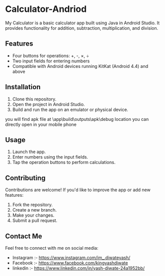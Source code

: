 # Calculator-Andriod
My Calculator is a basic calculator app built using Java in Android Studio. It provides functionality for addition, subtraction, multiplication, and division.

## Features

- Four buttons for operations: +, -, ×, ÷
- Two input fields for entering numbers
- Compatible with Android devices running KitKat (Android 4.4) and above

## Installation

1. Clone this repository.
2. Open the project in Android Studio.
3. Build and run the app on an emulator or physical device.

you will find apk file at  \app\build\outputs\apk\debug location you can directly open in your mobile phone 
## Usage

1. Launch the app.
2. Enter numbers using the input fields.
3. Tap the operation buttons to perform calculations.

## Contributing

Contributions are welcome! If you'd like to improve the app or add new features:
1. Fork the repository.
2. Create a new branch.
3. Make your changes.
4. Submit a pull request.
## Contact Me

Feel free to connect with me on social media:
- Instagram :- https://www.instagram.com/im_.diwateyash/
- Facebook :- https://www.facebook.com/kingyashdiwate
- linkedin :- https://www.linkedin.com/in/yash-diwate-24a1952bb/
